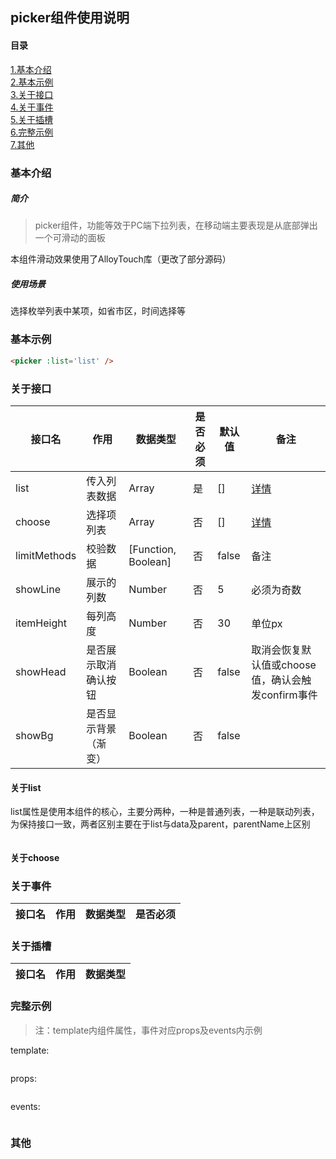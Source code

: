 ## picker组件使用说明
#### 目录
[1.基本介绍](#基本介绍)  
[2.基本示例](#基本示例)  
[3.关于接口](#关于接口)  
[4.关于事件](#关于事件)  
[5.关于插槽](#关于插槽)  
[6.完整示例](#完整示例)  
[7.其他](#其他)  

### 基本介绍
##### 简介
> picker组件，功能等效于PC端下拉列表，在移动端主要表现是从底部弹出一个可滑动的面板

本组件滑动效果使用了AlloyTouch库（更改了部分源码）

##### 使用场景
选择枚举列表中某项，如省市区，时间选择等


### 基本示例
```html
<picker :list='list' />
```

### 关于接口
|接口名|作用|数据类型|是否必须|默认值|备注|
|---|---|---|---|---|---|
|list|传入列表数据|Array|是|[]| [详情](#关于list) |
|choose|选择项列表|Array|否|[]| [详情](#关于choose) |
|limitMethods|校验数据|[Function, Boolean]|否|false|备注|
|showLine|展示的列数|Number|否|5|必须为奇数|
|itemHeight|每列高度|Number|否|30|单位px|
|showHead|是否展示取消 确认按钮|Boolean|否|false|取消会恢复默认值或choose值，确认会触发confirm事件|
|showBg|是否显示背景（渐变）|Boolean|否|false||

#### 关于list
list属性是使用本组件的核心，主要分两种，一种是普通列表，一种是联动列表，为保持接口一致，两者区别主要在于list与data及parent，parentName上区别
```javaScript

```
#### 关于choose

### 关于事件
|接口名|作用|数据类型|是否必须|
|---|---|---|---|

### 关于插槽
|接口名|作用|数据类型|
|---|---|---|

### 完整示例
> 注：template内组件属性，事件对应props及events内示例

template:
```html

```

props:
```javaScript
```

events:
```javaScript
```


### 其他
